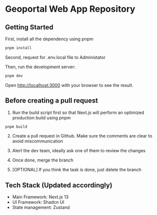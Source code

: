 # Geoportal Web App Repository

## Getting Started

First, install all the dependency using pnpm

```bash
pnpm install
```

Second, request for .env.local file to Administator

Then, run the development server:

```bash
pnpm dev
```

Open [http://localhost:3000](http://localhost:3000) with your browser to see the result.

## Before creating a pull request

1. Run the build script first so that Next.js will perform an optimized production build using pnpm

```bash
pnpm build
```

2. Create a pull request in Github. Make sure the comments are clear to avoid miscommunication

3. Alert the dev team, ideally ask one of them to review the changes

4. Once done, merge the branch

5. [OPTIONAL] If you think the task is done, just delete the branch

## Tech Stack (Updated accordingly)

- Main Framework: Next.js 13
- UI Framework: Shadcn UI
- State management: Zustand
